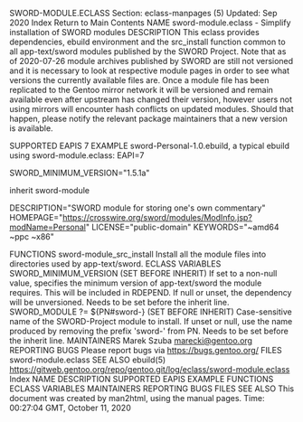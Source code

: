 SWORD-MODULE.ECLASS
Section: eclass-manpages (5)
Updated: Sep 2020
Index Return to Main Contents
NAME
sword-module.eclass - Simplify installation of SWORD modules
DESCRIPTION
This eclass provides dependencies, ebuild environment and the src_install function common to all app-text/sword modules published by the SWORD Project.
Note that as of 2020-07-26 module archives published by SWORD are still not versioned and it is necessary to look at respective module pages in order to see what versions the currently available files are. Once a module file has been replicated to the Gentoo mirror network it will be versioned and remain available even after upstream has changed their version, however users not using mirrors will encounter hash conflicts on updated modules. Should that happen, please notify the relevant package maintainers that a new version is available.

SUPPORTED EAPIS
7
EXAMPLE
sword-Personal-1.0.ebuild, a typical ebuild using sword-module.eclass:
EAPI=7

SWORD_MINIMUM_VERSION="1.5.1a"

inherit sword-module

DESCRIPTION="SWORD module for storing one's own commentary"
HOMEPAGE="https://crosswire.org/sword/modules/ModInfo.jsp?modName=Personal"
LICENSE="public-domain"
KEYWORDS="~amd64 ~ppc ~x86"

FUNCTIONS
sword-module_src_install
Install all the module files into directories used by app-text/sword.
ECLASS VARIABLES
SWORD_MINIMUM_VERSION (SET BEFORE INHERIT)
If set to a non-null value, specifies the minimum version of app-text/sword the module requires. This will be included in RDEPEND. If null or unset, the dependency will be unversioned. Needs to be set before the inherit line.
SWORD_MODULE ?= ${PN#sword-} (SET BEFORE INHERIT)
Case-sensitive name of the SWORD-Project module to install. If unset or null, use the name produced by removing the prefix 'sword-' from PN. Needs to be set before the inherit line.
MAINTAINERS
Marek Szuba <marecki@gentoo.org>
REPORTING BUGS
Please report bugs via https://bugs.gentoo.org/
FILES
sword-module.eclass
SEE ALSO
ebuild(5)
https://gitweb.gentoo.org/repo/gentoo.git/log/eclass/sword-module.eclass
Index
NAME
DESCRIPTION
SUPPORTED EAPIS
EXAMPLE
FUNCTIONS
ECLASS VARIABLES
MAINTAINERS
REPORTING BUGS
FILES
SEE ALSO
This document was created by man2html, using the manual pages.
Time: 00:27:04 GMT, October 11, 2020